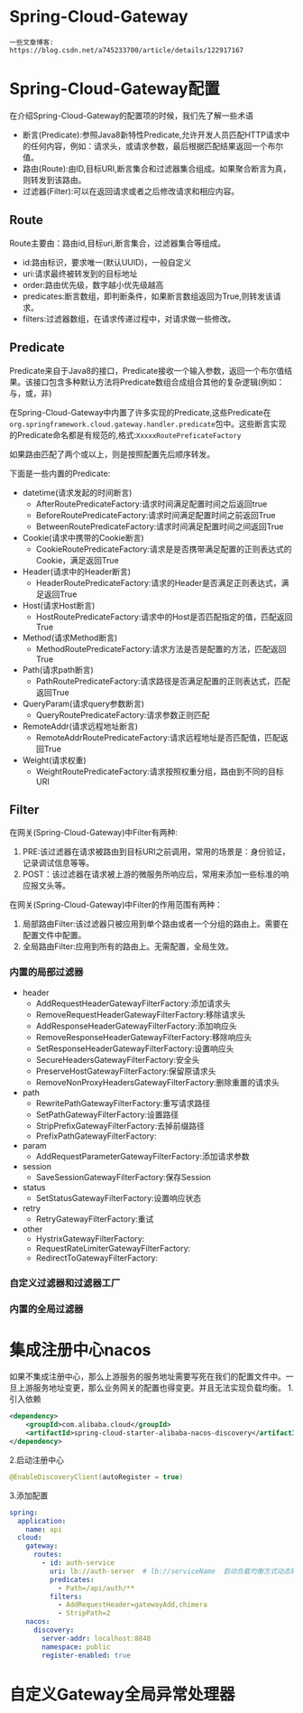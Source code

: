 # Spring-Cloud-Gateway
```text
一些文章博客:
https://blog.csdn.net/a745233700/article/details/122917167
```
# Spring-Cloud-Gateway配置
在介绍Spring-Cloud-Gateway的配置项的时候，我们先了解一些术语
- 断言(Predicate):参照Java8新特性Predicate,允许开发人员匹配HTTP请求中的任何内容，例如：请求头，或请求参数，最后根据匹配结果返回一个布尔值。
- 路由(Route):由ID,目标URI,断言集合和过滤器集合组成。如果聚合断言为真，则转发到该路由。
- 过滤器(Filter):可以在返回请求或者之后修改请求和相应内容。

## Route
Route主要由：路由id,目标uri,断言集合，过滤器集合等组成。
- id:路由标识，要求唯一(默认UUID)，一般自定义
- uri:请求最终被转发到的目标地址
- order:路由优先级，数字越小优先级越高
- predicates:断言数组，即判断条件，如果断言数组返回为True,则转发该请求。
- filters:过滤器数组，在请求传递过程中，对请求做一些修改。

## Predicate
Predicate来自于Java8的接口，Predicate接收一个输入参数，返回一个布尔值结果。该接口包含多种默认方法将Predicate数组合成组合其他的复杂逻辑(例如：与，或，非)

在Spring-Cloud-Gateway中内置了许多实现的Predicate,这些Predicate在`org.springframework.cloud.gateway.handler.predicate`包中。这些断言实现的Predicate命名都是有规范的,格式:`XxxxxRoutePreficateFactory`

如果路由匹配了两个或以上，则是按照配置先后顺序转发。

下面是一些内置的Predicate:
- datetime(请求发起的时间断言)
  - AfterRoutePredicateFactory:请求时间满足配置时间之后返回true
  - BeforeRoutePredicateFactory:请求时间满足配置时间之前返回True
  - BetweenRoutePredicateFactory:请求时间满足配置时间之间返回True
- Cookie(请求中携带的Cookie断言)
  - CookieRoutePredicateFactory:请求是是否携带满足配置的正则表达式的Cookie，满足返回True
- Header(请求中的Header断言)
  - HeaderRoutePredicateFactory:请求的Header是否满足正则表达式，满足返回True
- Host(请求Host断言)
  - HostRoutePredicateFactory:请求中的Host是否匹配指定的值，匹配返回True
- Method(请求Method断言)
  - MethodRoutePredicateFactory:请求方法是否是配置的方法，匹配返回True
- Path(请求path断言)
  - PathRoutePredicateFactory:请求路径是否满足配置的正则表达式，匹配返回True
- QueryParam(请求query参数断言)
  - QueryRoutePredicateFactory:请求参数正则匹配
- RemoteAddr(请求远程地址断言)
  - RemoteAddrRoutePredicateFactory:请求远程地址是否匹配值，匹配返回True
- Weight(请求权重)
  - WeightRoutePredicateFactory:请求按照权重分组，路由到不同的目标URI

## Filter
在网关(Spring-Cloud-Gateway)中Filter有两种:
1. PRE:该过滤器在请求被路由到目标URI之前调用，常用的场景是：身份验证，记录调试信息等等。
2. POST：该过滤器在请求被上游的微服务所响应后，常用来添加一些标准的响应报文头等。

在网关(Spring-Cloud-Gateway)中Filter的作用范围有两种：
1. 局部路由Filter:该过滤器只被应用到单个路由或者一个分组的路由上。需要在配置文件中配置。
2. 全局路由Filter:应用到所有的路由上。无需配置，全局生效。

### 内置的局部过滤器
- header
  - AddRequestHeaderGatewayFilterFactory:添加请求头
  - RemoveRequestHeaderGatewayFilterFactory:移除请求头
  - AddResponseHeaderGatewayFilterFactory:添加响应头
  - RemoveResponseHeaderGatewayFilterFactory:移除响应头
  - SetResponseHeaderGatewayFilterFactory:设置响应头
  - SecureHeadersGatewayFilterFactory:安全头
  - PreserveHostGatewayFilterFactory:保留原请求头
  - RemoveNonProxyHeadersGatewayFilterFactory:删除重置的请求头
- path
  - RewritePathGatewayFilterFactory:重写请求路径
  - SetPathGatewayFilterFactory:设置路径
  - StripPrefixGatewayFilterFactory:去掉前缀路径
  - PrefixPathGatewayFilterFactory:
- param
  - AddRequestParameterGatewayFilterFactory:添加请求参数
- session
  - SaveSessionGatewayFilterFactory:保存Session
- status
  - SetStatusGatewayFilterFactory:设置响应状态
- retry
  - RetryGatewayFilterFactory:重试
- other
  - HystrixGatewayFilterFactory:
  - RequestRateLimiterGatewayFilterFactory:
  - RedirectToGatewayFilterFactory:
### 自定义过滤器和过滤器工厂

### 内置的全局过滤器

# 集成注册中心nacos
如果不集成注册中心，那么上游服务的服务地址需要写死在我们的配置文件中。一旦上游服务地址变更，那么业务网关的配置也得变更。并且无法实现负载均衡。
1.引入依赖
```xml
<dependency>
    <groupId>com.alibaba.cloud</groupId>
    <artifactId>spring-cloud-starter-alibaba-nacos-discovery</artifactId>
</dependency>
```
2.启动注册中心
```java
@EnableDiscoveryClient(autoRegister = true)
```
3.添加配置
```yaml
spring:
  application:
    name: api
  cloud:
    gateway:
      routes:
        - id: auth-service
          uri: lb://auth-server  # lb://serviceName  启动负载均衡方式动态转发到目标URI,这里使用了全局过滤器:LoadBalancerClientFilter
          predicates:
            - Path=/api/auth/**
          filters:
            - AddRequestHeader=gatewayAdd,chimera
            - StripPath=2
    nacos:
      discovery:
        server-addr: localhost:8848
        namespace: public
        register-enabled: true
```

# 自定义Gateway全局异常处理器
